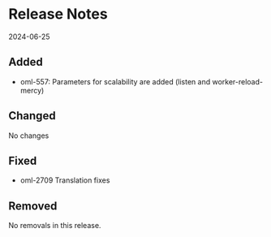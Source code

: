 # Release Notes
2024-06-25

## Added

- oml-557: Parameters for scalability are added (listen and worker-reload-mercy)

## Changed

No changes

## Fixed

- oml-2709 Translation fixes

## Removed

No removals in this release.
